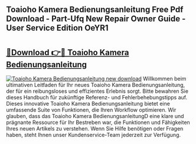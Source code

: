 ## Toaioho Kamera Bedienungsanleitung Free Pdf Download - Part-Ufq New Repair Owner Guide - User Service Edition OeYR1

# <h2><a href="http://df0l8c.blite.top/?on=Toaioho+Kamera+Bedienungsanleitung">🔗Download 👉🔴 Toaioho Kamera Bedienungsanleitung</a></h2>

[![Toaioho Kamera Bedienungsanleitung new download](https://i.imgur.com/lujVjoI.png)](http://df0l8c.blite.top/?on=Toaioho+Kamera+Bedienungsanleitung)
Willkommen beim ultimativen Leitfaden für Ihr neues Toaioho Kamera Bedienungsanleitung, der für ein reibungsloses und effizientes Erlebnis sorgt. Bitte bewahren Sie dieses Handbuch für zukünftige Referenz- und Fehlerbehebungstipps auf. Dieses innovative Toaioho Kamera Bedienungsanleitung bietet eine umfassende Suite von Funktionen, die Ihren Workflow optimieren. Wir glauben, dass das Toaioho Kamera BedienungsanleitungD eine klare und prägnante Ressource für Ihr Bestreben war, die Funktionen und Fähigkeiten Ihres neuen Artikels zu verstehen. Wenn Sie Hilfe benötigen oder Fragen haben, steht Ihnen unser Kundenservice-Team jederzeit zur Verfügung.

